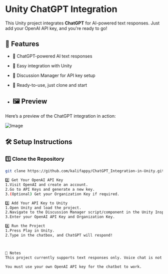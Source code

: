 # Unity ChatGPT Integration  

This Unity project integrates **ChatGPT** for AI-powered text responses. Just add your OpenAI API key, and you're ready to go!  

## 🚀 Features  
- 🔹 ChatGPT-powered AI text responses  
- 🔹 Easy integration with Unity  
- 🔹 Discussion Manager for API key setup  
- 🔹 Ready-to-use, just clone and start

- ## 🖼️ Preview  
Here’s a preview of the ChatGPT integration in action:  

![Image](https://github.com/user-attachments/assets/76b83191-fa09-4403-8b94-c116394d3915)

## 🛠️ Setup Instructions  

### 1️⃣ Clone the Repository  
```sh
git clone https://github.com/kalifappy/ChatGPT_Integration-in-Unity.git

2️⃣ Get Your OpenAI API Key
1.Visit OpenAI and create an account.
2.Go to API Keys and generate a new key.
3.(Optional) Get your Organization Key if required.

3️⃣ Add Your API Key to Unity
1.Open Unity and load the project.
2.Navigate to the Discussion Manager script/component in the Unity Inspector.
3.Enter your OpenAI API Key and Organization Key.

4️⃣ Run the Project
1.Press Play in Unity.
2.Type in the chatbox, and ChatGPT will respond!



📌 Notes
This project currently supports text responses only. Voice chat is not yet implemented.

You must use your own OpenAI API key for the chatbot to work.
